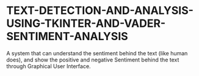# TEXT-DETECTION-AND-ANALYSIS-USING-TKINTER-AND-VADER-SENTIMENT-ANALYSIS
A system that can understand the sentiment behind the text (like  human does), and show the positive and negative Sentiment behind the text through Graphical User Interface.
